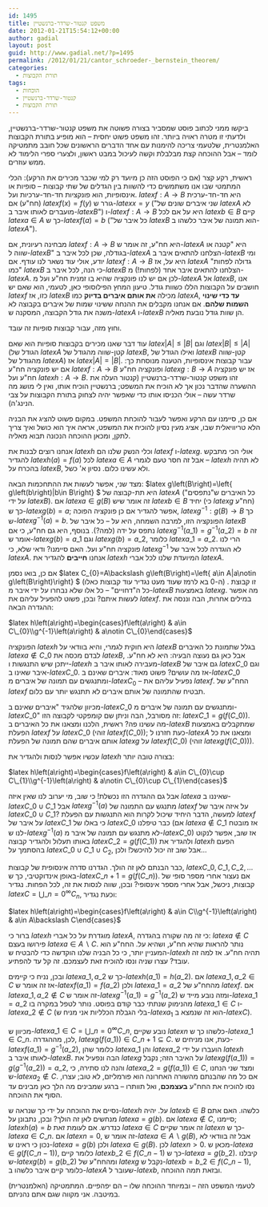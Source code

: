 ```yaml
---
id: 1495
title: משפט קנטור-שרדר-ברנשטיין
date: 2012-01-21T15:54:12+00:00
author: gadial
layout: post
guid: http://www.gadial.net/?p=1495
permalink: /2012/01/21/cantor_schroeder-_bernstein_theorem/
categories:
  - תורת הקבוצות
tags:
  - הוכחות
  - קנטור-שרדר-ברנשטיין
  - תורת הקבוצות
---
```

ביקשו ממני לכתוב פוסט שמסביר בצורה פשוטה את משפט קנטור-שרדר-ברנשטיין, ולדעתי זו מטרה ראויה ביותר. זהו משפט פשוט יחסית &#8211; הוא מופיע בתורת הקבוצות האלמנטרית, שלטעמי צריכה להימנות עם אחד הדברים הראשונים שכל חובב מתמטיקה לומד &#8211; אבל ההוכחה קצת מבלבלת וקשה לעיכול במבט ראשון, ולצערי ספרי הלימוד לא ממש עוזרים.

ראשית, רקע קצר (אם כי הפוסט הזה כן מיועד רק למי שכבר מכירים את הרקע): הכלי המתמטי שבו אנו משתמשים כדי להשוות בין הגדלים של שתי קבוצות &#8211; סופיות או אינסופיות, הוא פונקציות חד-חד-ערכיות ועל. $latex f:A\to B$ היא חד-חד-ערכית (חח"ע) אם $latex f\left(x\right)=f\left(y\right)$ גורר ש-$latex x=y$ ("שני איברים שונים של $latex A$ לא מועברים לאותו איבר ב-$latex B$") ו-$latex f:A\to B$ היא על אם לכל $latex b\in B$ קיים $latex a\in A$ כך ש-$latex f\left(a\right)=b$ ("כל איבר של $latex B$ הוא תמונה של איבר כלשהו ב-$latex A$").

מבחינה רעיונית, אם $latex f:A\to B$ היא חח"ע, זה אומר ש-$latex A$ היא "קטנה או שווה ל-$latex B$" בגודלה, שכן לכל איבר ב-$latex A$ הצלחנו להתאים איבר ב-$latex B$ ומי יודע, אולי עוד נשאר לנו עודף. אם $latex f:A\to B$ היא על, אז $latex A$ "גדולה לפחות כמו" $latex B$ כי הנה, לכל איבר ב-$latex B$ הצלחנו להתאים איבר אחד (לפחות!) מ-$latex A$. לכן אם יש לנו פונקציה שהיא בו זמנית חח"ע ועל מ-$latex A$ אל $latex B$, אנו חושבים על הקבוצות הללו כשוות גודל. טיעון המחץ הפילוסופי כאן, לטעמי, הוא שאם יש $latex f$ כזו, אז $latex B$ מכילה **את אותם איברים בדיוק** כמו $latex A$, **עד כדי שינוי השמות שלהם**. אם אנחנו מקבלים את ההנחה ששינוי שמות של איברים בקבוצה לא משנה את גודל הקבוצה, המסקנה ש-$latex A$ ו-$latex B$ הן שוות גודל נובעת מאליה.

וחוץ מזה, עבור קבוצות סופיות זה עובד.

עוד דבר שאנו מכירים בקבוצות סופיות הוא שאם $latex \left|A\right|\le\left|B\right|$ וגם $latex \left|B\right|\le\left|A\right|$ (הגודל של $latex A$ קטן-שווה מהגודל של $latex B$, ואילו הגודל של $latex B$ קטן-שווה מהגודל של $latex A$) אז $latex \left|A\right|=\left|B\right|$. עבור קבוצות אינסופיות, הטענה מנוסחת כך: אם יש פונקציה חח"ע $latex f:A\to B$ ופונקציה חח"ע $latex g:B\to A$ אז יש פונקציה חח"ע ועל $latex h:A\to B$. זהו משפט קנטור-שרדר-ברנשטיין (קנטור העלה את ההשערה שהדבר נכון אך לא הוכיח את המשפט; ברנשטיין הוכיח אותו, ואין לי מושג מה שרדר עשה &#8211; אולי הכניסו אותו כדי שאפשר יהיה לצחוק בתורת הקבוצות על צבי הנינג'ה).

אם כן, סיימנו עם הרקע ואפשר לעבור להוכחת המשפט. במקום פשוט להציג את הבניה הלא טריוויאלית שבו, אציג מעין נסיון להוכיח את המשפט, אראה איך הוא כושל ואיך צריך לתקן, ומכאן ההוכחה הנכונה תבוא מאליה.

אנחנו רוצים לבנות את $latex h$ וכלי הנשק שלנו הם $latex f$ ו-$latex g$. אולי הכי מתבקש להגדיר $latex h\left(a\right)=f\left(a\right)$ לכל $latex a\in A$ אבל זה חסר טעם לגמרי &#8211; $latex h$ לא תהיה בהכרח על $latex B$, ולא עשינו כלום. נסיון א' כשל.

מצד שני, אפשר לעשות את ההתחכמות הבאה: $latex g\left(B\right)=\left\{ g\left(b\right)|b\in B\right\} $ היא תת-קבוצה של $latex A$ (כל האיברים ש"נתפסים" על ידי $latex B$). אם $latex a\in g\left(B\right)$ זה אומר שיש $latex b\in B$ יחיד (כי $latex g$ חח"ע) כך ש-$latex g\left(b\right)=a$; אפשר להגדיר אם כן פונקציה הפוכה, $latex g^{-1}:g\left(B\right)\to B$ כך ש-$latex g^{-1}\left(a\right)=b$. הפונקציה הזו, למרבה השמחה, היא על &#8211; כל איבר של $latex B$ נתפס על ידה (למה?). בנוסף, היא גם חח"ע, כי אם $latex g^{-1}\left(a\_{1}\right)=g^{-1}\left(a\_{2}\right)=b$ זה אומר ש-$latex g\left(b\right)=a\_{1}$ וגם $latex g\left(b\right)=a\_{2}$, כלומר $latex a\_{1}=a\_{2}$. הרי לנו פונקציה חח"ע ועל. האם סיימנו? ודאי שלא, כי $latex g^{-1}$ לא הוגדרה לכל איבר של $latex A$. אנחנו **חייבים** להגדיר את $latex h$ המיועדת שלנו לכל אברי $latex A$.

אם כן, בואו נסמן $latex C_{0}=A\backslash g\left(B\right)=\left\{ a\in A|a\notin g\left(B\right)\right\} $ (ה-0 בא לרמז שעוד מעט נגדיר עוד קבוצות כאלו) . זו קבוצת כל ה"דחויים" &#8211; כל אלו שלא נבחרו על ידי איבר מ-$latex B$ באמצעות $latex g$. מה אפשר לעשות איתם? ובכן, פשוט להפעיל עליהם את $latex f$. במילים אחרות, הבה וננסה את ההגדרה הבאה:

$latex h\left(a\right)=\begin{cases}f\left(a\right) & a\in C\_{0}\\g^{-1}\left(a\right) & a\notin C\_{0}\end{cases}$

הפונקציה $latex h$ היא חוקית לגמרי, והיא בוודאי על $latex B$ בגלל שתמונת כל האיברים $latex a\notin C\_{0}$ לבדם מכסה את $latex B$, אבל כאן גם נעוצה הבעיה: היא לא חח"ע. ייתכן שיש התנגשות ו-$latex h$ מעבירה לאותו איבר ב-$latex B$ גם איבר של $latex C\_{0}$ וגם איבר שאינו ב-$latex C\_{0}$. אז מה עושים? פשוט מאוד: איברים שאינם ב-$latex C\_{0}$ ומתנגשים עם תמונה של איברים מ-$latex C_{0}$ &#8211; נפעיל עליהם את $latex f$. החח"ע של $latex f$ תבטיח שהתמונה של אותם איברים לא תתנגש יותר עם כלום.

מכיוון שלהגיד "איברים שאינם ב-$latex C\_{0}$ ומתנגשים עם תמונה של איברים מ-$latex C\_{0}$" זה מסורבל, הבה וניתן שם קומפקטי לקבוצה הזו: $latex C\_{1}=g\left(f\left(C\_{0}\right)\right)$. מה עשינו פה? ראשית, הלכנו ומצאנו את כל האיברים ב-$latex B$ שמתקבלים באמצעות הפעלת $latex f$ על $latex C\_{0}$ (זוהי $latex f\left(C\_{0}\right)$); כעת חזרנו ל-$latex A$ ומצאנו את כל אותם איברים שהם תמונה של הפעלת $latex g$ על $latex f\left(C\_{0}\right)$ (זוהי $latex g\left(f\left(C\_{0}\right)\right)$).

עכשיו אפשר לנסות ולהגדיר את $latex h$ בצורה טובה יותר:

$latex h\left(a\right)=\begin{cases}f\left(a\right) & a\in C\_{0}\cup C\_{1}\\g^{-1}\left(a\right) & a\notin C\_{0}\cup C\_{1}\end{cases}$

אבל גם ההגדרה הזו נכשלת! כי שוב, מי יערוב לנו שאין איזה $latex a$ שאיננו ב-$latex C\_{0}\cup C\_{1}$ אבל $latex g^{-1}\left(a\right)$ מתנגש עם התמונה של $latex f$ על איזה איבר של $latex C\_{0}\cup C\_{1}$? למעשה, הדבר היחיד שיכול לקרות הוא התנגשות עם הפעלת $latex f$ על איבר של $latex C\_{1}$ כי באלו של $latex C\_{0}$ כבר טיפלנו (אם $latex a\notin C\_{1}$ אז מובטח לנו ש-$latex g^{-1}\left(a\right)$ לא מתנגש עם תמונה של איבר מ-$latex C\_{0}$) אז שוב, אפשר לנקוט באותו תעלול ולהגדיר קבוצה $latex C\_{2}=g\left(f\left(C\_{1}\right)\right)$ ולהגדיר את $latex h$ הפעם בהסתמך על $latex C\_{0}\cup C\_{1}\cup C_{2}$, אבל שוב זה יכול להיכשל! ולכן&#8230;

כבר הבנתם לאן זה הולך. הגדרנו סדרה אינסופית של קבוצות, $latex C\_{0},C\_{1},C\_{2},\dots$ באופן אינדוקטיבי, כך ש-$latex C\_{n+1}=g\left(f\left(C\_{n}\right)\right)$. אם נעצור אחרי מספר סופי של קבוצות, ניכשל, אבל אחרי מספר אינסופי? ובכן, שווה לנסות את זה, לכל הפחות. נגדיר $latex C=\bigcup\_{n=0}^{\infty}C_{n}$, וכעת נגדיר:

$latex h\left(a\right)=\begin{cases}f\left(a\right) & a\in C\\g^{-1}\left(a\right) & a\in A\backslash C\end{cases}$

ברור כי $latex h$ מוגדרת על כל אברי $latex A$, כי זה מה שקורה בהגדרה: $latex a\notin C$ פירושו בעצם $latex a\in A\backslash C$. נותר להראות שהיא חח"ע, ושהיא על. החח"ע הוא המעניין יותר, כי כל הבניה שלנו הוקדשה כדי להבטיח ש-$latex h$ תהיה חח"ע. אז למה זה עובד? עצרו שניה ונסו להוכיח זאת לעצמכם. זה קל עד להפתיע.

ובכן, נניח כי קיימים $latex a\_{1},a\_{2}$ כך ש-$latex h\left(a\_{1}\right)=h\left(a\_{2}\right)$. אם $latex a\_{1},a\_{2}\in C$ אז זה אומר ש-$latex f\left(a\_{1}\right)=f\left(a\_{2}\right)$ ולכן $latex a\_{1}=a\_{2}$ מהחח"ע של $latex f$. אם $latex a\_{1},a\_{2}\notin C$ זה אומר ש-$latex g^{-1}\left(a\_{1}\right)=g^{-1}\left(a\_{2}\right)$ ומזה נובע מייד ש-$latex a\_{1}=a\_{2}$ מהנימוק שנתתי כבר קודם בפוסט. נותר לטפל במקרה בו $latex a\_{1}\in C$ ו-$latex a\_{2}\notin C$ (בלי הגבלת הכלליות אני מניח ש-$latex a_{1}$ הוא זה שנמצא ב-$latex C$).

מכיוון ש-$latex a\_{1}\in C=\bigcup\_{n=0}^{\infty}C\_{n}$, נובע שקיים $latex n$ כלשהו כך ש-$latex a\_{1}\in C\_{n}$. לכן, מההגדרה, $latex g\left(f\left(a\_{1}\right)\right)\in C\_{n+1}\subseteq C$. כעת, אנו מניחים ש-$latex f\left(a\_{1}\right)=g^{-1}\left(a\_{2}\right)$, כלומר שהן $latex a\_{1}$ והן $latex a\_{2}$ הועברו על ידי $latex h$ לאותו איבר ב-$latex B$. הבה ונפעיל את $latex g$ על האיבר הזה; נקבל $latex g\left(f\left(a\_{1}\right)\right)=g\left(g^{-1}\left(a\_{2}\right)\right)=a\_{2}$, והנה לנו סתירה, כי $latex a\_{2}=g\left(f\left(a\_{1}\right)\right)\in C$, ומצד שני הנחנו ש-$latex a_{2}\notin C$. אם כל מה שהבנתם מהשורה האחרונה הוא פורמליזם, לא טוב; עצרו, נסו להוכיח את החח"ע **בעצמכם**, ואל תוותרו &#8211; ברגע שמבינים מה הלך כאן מבינים עד הסוף את ההוכחה.

נסיים את ההוכחה על ידי כך שנראה ש-$latex h$ על. יהיה $latex b\in B$ כלשהו. האם אתם מנחשים לאן זה הולך? ובכן, נתבונן על $latex a=g\left(b\right)$. אם $latex a\notin C$, סיימנו; $latex h\left(a\right)=b$ כנדרש. אם לעומת זאת $latex a\in C$ זה אומר שקיים $latex n$ כך ש-$latex a\in C\_{n}$. אם $latex n=0$, זה אומר ש-$latex a\in A\backslash g\left(B\right)$, אבל זה בוודאי לא נכון כי ראינו ש-$latex a=g\left(b\right)$ ולכן $latex a\in g\left(B\right)$. לכן $latex n>0$. מכאן ש-$latex a\in g\left(f\left(C\_{n-1}\right)\right)$, כלומר קיים $latex b\_{2}\in f\left(C\_{n-1}\right)$ כך ש-$latex a=g\left(b\_{2}\right)$. קיבלנו ש-$latex g\left(b\right)=g\left(b\_{2}\right)$ ומהחח"ע של $latex g$ נקבל ש-$latex b=b\_{2}\in f\left(C\_{n-1}\right)$, כלומר קיים איבר כלשהו ב-$latex A$ שעובר ל-$latex b$, ובזאת תמה ההוכחה.

לטעמי המשפט הזה &#8211; ובמיוחד ההוכחה שלו &#8211; הם יפהפיים. המתמטיקה (האלמנטרית) במיטבה. אני מקווה שגם אתם נהניתם.
